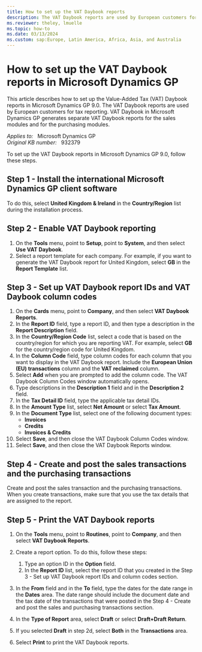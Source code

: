 ```yaml
---
title: How to set up the VAT Daybook reports
description: The VAT Daybook reports are used by European customers for tax reporting. VAT Daybook generates separate VAT Daybook reports for the sales modules and for the purchasing modules.
ms.reviewer: theley, lmuelle
ms.topic: how-to
ms.date: 03/13/2024
ms.custom: sap:Europe, Latin America, Africa, Asia, and Australia
---
```

# How to set up the VAT Daybook reports in Microsoft Dynamics GP

This article describes how to set up the Value-Added Tax (VAT) Daybook reports in Microsoft Dynamics GP 9.0. The VAT Daybook reports are used by European customers for tax reporting. VAT Daybook in Microsoft Dynamics GP generates separate VAT Daybook reports for the sales modules and for the purchasing modules.

_Applies to:_ &nbsp; Microsoft Dynamics GP  
_Original KB number:_ &nbsp; 932379

To set up the VAT Daybook reports in Microsoft Dynamics GP 9.0, follow these steps.

## Step 1 - Install the international Microsoft Dynamics GP client software

To do this, select **United Kingdom & Ireland** in the **Country/Region** list during the installation process.

## Step 2 - Enable VAT Daybook reporting

1. On the **Tools** menu, point to **Setup**, point to **System**, and then select **Use VAT Daybook**.
2. Select a report template for each company. For example, if you want to generate the VAT Daybook report for United Kingdom, select **GB** in the **Report Template** list.

## Step 3 - Set up VAT Daybook report IDs and VAT Daybook column codes

1. On the **Cards** menu, point to **Company**, and then select **VAT Daybook Reports**.
2. In the **Report ID** field, type a report ID, and then type a description in the **Report Description** field.
3. In the **Country/Region Code** list, select a code that is based on the country/region for which you are reporting VAT. For example, select **GB** for the country/region code for United Kingdom.
4. In the **Column Code** field, type column codes for each column that you want to display in the VAT Daybook report. Include the **European Union (EU) transactions** column and the **VAT reclaimed** column.
5. Select **Add** when you are prompted to add the column code. The VAT Daybook Column Codes window automatically opens.
6. Type descriptions in the **Description 1** field and in the **Description 2** field.
7. In the **Tax Detail ID** field, type the applicable tax detail IDs.
8. In the **Amount Type** list, select **Net Amount** or select **Tax Amount**.
9. In the **Document Type** list, select one of the following document types:
   - **Invoices**
   - **Credits**
   - **Invoices & Credits**
10. Select **Save**, and then close the VAT Daybook Column Codes window.
11. Select **Save**, and then close the VAT Daybook Reports window.

## Step 4 - Create and post the sales transactions and the purchasing transactions

Create and post the sales transaction and the purchasing transactions. When you create transactions, make sure that you use the tax details that are assigned to the report.

## Step 5 - Print the VAT Daybook reports

1. On the **Tools** menu, point to **Routines**, point to **Company**, and then select **VAT Daybook Reports**.
2. Create a report option. To do this, follow these steps:

   1. Type an option ID in the **Option** field.
   2. In the **Report ID** list, select the report ID that you created in the Step 3 - Set up VAT Daybook report IDs and column codes section.

3. In the **From** field and in the **To** field, type the dates for the date range in the **Dates** area. The date range should include the document date and the tax date of the transactions that were posted in the Step 4 - Create and post the sales and purchasing transactions section.
4. In the **Type of Report** area, select **Draft** or select **Draft+Draft Return**.
5. If you selected **Draft** in step 2d, select **Both** in the **Transactions** area.
6. Select **Print** to print the VAT Daybook reports.
